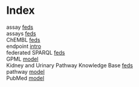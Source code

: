 # Index


assay [feds](feds.i.md#tp3)<br />
assays [feds](feds.i.md#tp5)<br />
ChEMBL [feds](feds.i.md#tp4)<br />
endpoint [intro](intro.i.md#tp1)<br />
federated SPARQL [feds](feds.i.md#tp1)<br />
GPML [model](model.i.md#tp1)<br />
Kidney and Urinary Pathway Knowledge Base [feds](feds.i.md#tp2)<br />
pathway [model](model.i.md#tp2)<br />
PubMed [model](model.i.md#tp3)